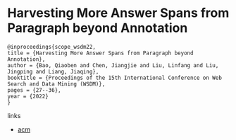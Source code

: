 # Harvesting More Answer Spans from Paragraph beyond Annotation

```
@inproceedings{scope_wsdm22,
title = {Harvesting More Answer Spans from Paragraph beyond Annotation},
author = {Bao, Qiaoben and Chen, Jiangjie and Liu, Linfang and Liu, Jingping and Liang, Jiaqing},
booktitle = {Proceedings of the 15th International Conference on Web Search and Data Mining (WSDM)},
pages = {27--36},
year = {2022}
}
```

links
- [acm](https://dl.acm.org/doi/10.1145/3488560.3498399)
